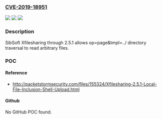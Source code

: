 ### [CVE-2019-18951](https://cve.mitre.org/cgi-bin/cvename.cgi?name=CVE-2019-18951)
![](https://img.shields.io/static/v1?label=Product&message=n%2Fa&color=blue)
![](https://img.shields.io/static/v1?label=Version&message=n%2Fa&color=blue)
![](https://img.shields.io/static/v1?label=Vulnerability&message=n%2Fa&color=brighgreen)

### Description

SibSoft Xfilesharing through 2.5.1 allows op=page&tmpl=../ directory traversal to read arbitrary files.

### POC

#### Reference
- http://packetstormsecurity.com/files/155324/Xfilesharing-2.5.1-Local-File-Inclusion-Shell-Upload.html

#### Github
No GitHub POC found.

